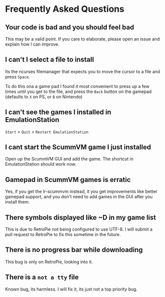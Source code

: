 # Frequently Asked Questions

## Your code is bad and you should feel bad

This may be a valid point. If you care to elaborate, please open an issue and explain how I can improve.

## I can't I select a file to install

Its the ncurses filemanager that expects you to move the cursor to a file and press `Space`.

To do this ona a game pad I found it most convenient to press up a few times until you get to the file, and press the `Back` button on the gamepad (defaults to `X` on PS, or `B` on Nintendo)

## I can't see the games I installed in EmulationStation

`Start` > `Quit` > `Restart EmulationStation`

## I cant start the ScummVM game I just installed

Open up the ScummVM GUI and add the game. The shortcut in EmulationStation should work now.

## Gamepad in ScummVM games is erratic

Yes, if you get the lr-scummvm instead, it you get improvements like better gamepad support, and you don't need to add games in the GUI after you install them.

## There symbols displayed like ~D in my game list

This is due to RetroPie not being configured to use UTF-8. I will submit a pull request to RetroPie to fix this sometime in the future.

## There is no progress bar while downloading

This bug is only on RetroPie, looking into it.

## There is a `not a tty` file

Known bug, its harmless. I will fix it, its just not a top priority bug.
